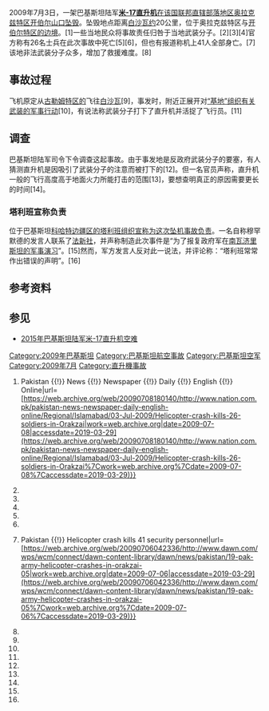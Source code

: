 2009年7月3日，一架巴基斯坦陆军[**米-17直升机**在该国](https://zh.wikipedia.org/wiki/米-17直昇機 "wikilink")[联邦直辖部落地区](https://zh.wikipedia.org/wiki/联邦直辖部落地区 "wikilink")[奥拉克兹特区](https://zh.wikipedia.org/wiki/奥拉克兹特区 "wikilink")[开伯尔山口坠毁](https://zh.wikipedia.org/wiki/开伯尔山口 "wikilink")。坠毁地点距离[白沙瓦约](../Page/白沙瓦.md "wikilink")20公里，位于奥拉克兹特区与[开伯尔特区的边境](https://zh.wikipedia.org/wiki/开伯尔特区 "wikilink")。\[1\]一些当地民众将事故责任归咎于当地武装分子。\[2\]\[3\]\[4\]官方称有26名士兵在此次事故中死亡\[5\]\[6\]，但也有报道称机上41人全部身亡。\[7\]该地非法武装分子众多，增加了救援难度。\[8\]

## 事故过程

飞机原定从[古勒姆特区的](https://zh.wikipedia.org/wiki/古勒姆特区 "wikilink")飞往[白沙瓦](../Page/白沙瓦.md "wikilink")\[9\]，事发时，附近正展开对[“基地”组织有关武装的军事行动](https://zh.wikipedia.org/wiki/“基地”组织 "wikilink")\[10\]，有说法称武装分子打下了直升机并活捉了飞行员。\[11\]

## 调查

巴基斯坦陆军司令下令调查这起事故。由于事发地是反政府武装分子的要塞，有人猜测直升机是因吸引了武装分子的注意而被打下的\[12\]。但一名官员声称，直升机一般的飞行高度高于地面火力所能打击的范围\[13\]，要想查明真正的原因需要更长的时间\[14\]。

### 塔利班宣称负责

位于巴基斯坦[科哈特边疆区的](https://zh.wikipedia.org/wiki/科哈特边疆区 "wikilink")[塔利班组织宣称为这次坠机事故负责](../Page/塔利班.md "wikilink")。一名自称穆罕默德的发言人联系了[法新社](../Page/法新社.md "wikilink")，并声称制造此次事件是“为了报复政府军在[南瓦济里斯坦的军事演习](https://zh.wikipedia.org/wiki/南瓦济里斯坦特区 "wikilink")”。\[15\]然而，军方发言人反对此一说法，并评论称：“塔利班常常作出错误的声明”。\[16\]

## 参考资料

## 参见

  - [2015年巴基斯坦陆军米-17直升机空难](../Page/2015年巴基斯坦陸軍Mi-17直昇機空難.md "wikilink")

[Category:2009年巴基斯坦](https://zh.wikipedia.org/wiki/Category:2009年巴基斯坦 "wikilink")
[Category:巴基斯坦航空事故](https://zh.wikipedia.org/wiki/Category:巴基斯坦航空事故 "wikilink")
[Category:巴基斯坦空军](https://zh.wikipedia.org/wiki/Category:巴基斯坦空军 "wikilink")
[Category:2009年7月](https://zh.wikipedia.org/wiki/Category:2009年7月 "wikilink")
[Category:直升機事故](https://zh.wikipedia.org/wiki/Category:直升機事故 "wikilink")

1.   Pakistan {{\!}} News {{\!}} Newspaper {{\!}} Daily {{\!}} English
    {{\!}}
    Online|url=[https://web.archive.org/web/20090708180140/http://www.nation.com.pk/pakistan-news-newspaper-daily-english-online/Regional/Islamabad/03-Jul-2009/Helicopter-crash-kills-26-soldiers-in-Orakzai|work=web.archive.org|date=2009-07-08|accessdate=2019-03-29](https://web.archive.org/web/20090708180140/http://www.nation.com.pk/pakistan-news-newspaper-daily-english-online/Regional/Islamabad/03-Jul-2009/Helicopter-crash-kills-26-soldiers-in-Orakzai%7Cwork=web.archive.org%7Cdate=2009-07-08%7Caccessdate=2019-03-29)}}

2.
3.

4.

5.
6.
7.   Pakistan {{\!}} Helicopter crash kills 41 security
    personnel|url=[https://web.archive.org/web/20090706042336/http://www.dawn.com/wps/wcm/connect/dawn-content-library/dawn/news/pakistan/19-pak-army-helicopter-crashes-in-orakzai-05|work=web.archive.org|date=2009-07-06|accessdate=2019-03-29](https://web.archive.org/web/20090706042336/http://www.dawn.com/wps/wcm/connect/dawn-content-library/dawn/news/pakistan/19-pak-army-helicopter-crashes-in-orakzai-05%7Cwork=web.archive.org%7Cdate=2009-07-06%7Caccessdate=2019-03-29)}}

8.
9.
10.

11.

12.
13.
14.

15.

16.